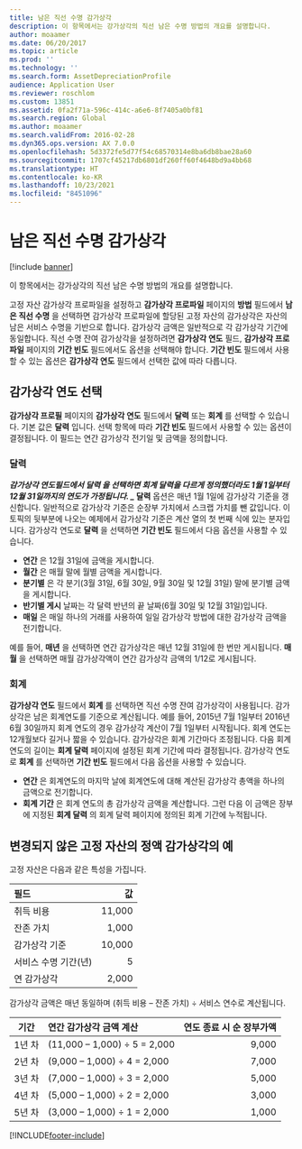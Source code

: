 ```yaml
---
title: 남은 직선 수명 감가상각
description: 이 항목에서는 강가상각의 직선 남은 수명 방법의 개요를 설명합니다.
author: moaamer
ms.date: 06/20/2017
ms.topic: article
ms.prod: ''
ms.technology: ''
ms.search.form: AssetDepreciationProfile
audience: Application User
ms.reviewer: roschlom
ms.custom: 13851
ms.assetid: 0fa2f71a-596c-414c-a6e6-8f7405a0bf81
ms.search.region: Global
ms.author: moaamer
ms.search.validFrom: 2016-02-28
ms.dyn365.ops.version: AX 7.0.0
ms.openlocfilehash: 5d3372fe5d77f54c68570314e8ba6db8bae28a60
ms.sourcegitcommit: 1707cf45217db6801df260ff60f4648bd9a4bb68
ms.translationtype: HT
ms.contentlocale: ko-KR
ms.lasthandoff: 10/23/2021
ms.locfileid: "8451096"
---
```

# <a name="straight-line-life-remaining-depreciation"></a>남은 직선 수명 감가상각

[!include [banner](../includes/banner.md)]

이 항목에서는 강가상각의 직선 남은 수명 방법의 개요를 설명합니다.

고정 자산 감가상각 프로파일을 설정하고 **감가상각 프로파일** 페이지의 **방법** 필드에서 **남은 직선 수명** 을 선택하면 감가상각 프로파일에 할당된 고정 자산의 감가상각은 자산의 남은 서비스 수명을 기반으로 합니다. 감가상각 금액은 일반적으로 각 감가상각 기간에 동일합니다. 직선 수명 잔여 감가상각을 설정하려면 **감가상각 연도** 필드, **감가상각 프로파일** 페이지의 **기간 빈도** 필드에서도 옵션을 선택해야 합니다. **기간 빈도** 필드에서 사용할 수 있는 옵션은 **감가상각 연도** 필드에서 선택한 값에 따라 다릅니다.

## <a name="select-a-depreciation-year"></a>감가상각 연도 선택
**감가상각 프로필** 페이지의 **감가상각 연도** 필드에서 **달력** 또는 **회계** 를 선택할 수 있습니다. 기본 값은 **달력** 입니다. 선택 항목에 따라 **기간 빈도** 필드에서 사용할 수 있는 옵션이 결정됩니다. 이 필드는 연간 감가상각 전기일 및 금액을 정의합니다.

### <a name="calendar"></a>달력

**_감가상각 연도_*필드에서 **달력** 을 선택하면 회계 달력을 다르게 정의했더라도 1월 1일부터 12월 31일까지의 연도가 가정됩니다. _* 달력** 옵션은 매년 1월 1일에 감가상각 기준을 갱신합니다. 일반적으로 감가상각 기준은 순장부 가치에서 스크랩 가치를 뺀 값입니다. 이 토픽의 뒷부분에 나오는 예제에서 감가상각 기준은 계산 열의 첫 번째 식에 있는 분자입니다. 감가상각 연도로 **달력** 을 선택하면 **기간 빈도** 필드에서 다음 옵션을 사용할 수 있습니다.

- **연간** 은 12월 31일에 금액을 게시합니다.
- **월간** 은 매월 말에 월별 금액을 게시합니다.
- **분기별** 은 각 분기(3월 31일, 6월 30일, 9월 30일 및 12월 31일) 말에 분기별 금액을 게시합니다.
- **반기별 게시** 날짜는 각 달력 반년의 끝 날짜(6월 30일 및 12월 31일)입니다.
- **매일** 은 매일 하나의 거래를 사용하여 일일 감가상각 방법에 대한 감가상각 금액을 전기합니다.

예를 들어, **매년** 을 선택하면 연간 감가상각은 매년 12월 31일에 한 번만 게시됩니다. **매월** 을 선택하면 매월 감가상각액이 연간 감가상각 금액의 1/12로 게시됩니다.

### <a name="fiscal"></a>회계

**감가상각 연도** 필드에서 **회계** 를 선택하면 직선 수명 잔여 감가상각이 사용됩니다. 감가상각은 남은 회계연도를 기준으로 계산됩니다. 예를 들어, 2015년 7월 1일부터 2016년 6월 30일까지 회계 연도의 경우 감가상각 계산이 7월 1일부터 시작됩니다. 회계 연도는 12개월보다 길거나 짧을 수 있습니다. 감가상각은 회계 기간마다 조정됩니다. 다음 회계 연도의 길이는 **회계 달력** 페이지에 설정된 회계 기간에 따라 결정됩니다. 감가상각 연도로 **회계** 를 선택하면 **기간 빈도** 필드에서 다음 옵션을 사용할 수 있습니다.

- **연간** 은 회계연도의 마지막 날에 회계연도에 대해 계산된 감가상각 총액을 하나의 금액으로 전기합니다.
- **회계 기간** 은 회계 연도의 총 감가상각 금액을 계산합니다. 그런 다음 이 금액은 장부에 지정된 **회계 달력** 의 회계 달력 페이지에 정의된 회계 기간에 누적됩니다.

## <a name="example-of-straight-line-depreciation-of-an-unchanged-fixed-asset"></a>변경되지 않은 고정 자산의 정액 감가상각의 예
고정 자산은 다음과 같은 특성을 가집니다.

| 필드               | 값  |
|:---------------------|--------:|
| 취득 비용    | 11,000 |
| 잔존 가치       | 1,000  |
| 감가상각 기준   | 10,000 |
| 서비스 수명 기간(년)  | 5      |
| 연 감가상각 | 2,000  |

감가상각 금액은 매년 동일하며 (취득 비용 – 잔존 가치) ÷ 서비스 연수로 계산됩니다.

| 기간 | 연간 감가상각 금액 계산 | 연도 종료 시 순 장부가액 |
|:--------:|:-----------------------------------------------|---------------------------------------:|
| 1년 차 | (11,000 – 1,000) ÷ 5 = 2,000                  | 9,000                                 |
| 2년 차 | (9,000 – 1,000) ÷ 4 = 2,000                   | 7,000                                 |
| 3년 차 | (7,000 – 1,000) ÷ 3 = 2,000                   | 5,000                                 |
| 4년 차 | (5,000 – 1,000) ÷ 2 = 2,000                   | 3,000                                 |
| 5년 차 | (3,000 – 1,000) ÷ 1 = 2,000                   | 1,000                                 |







[!INCLUDE[footer-include](../../includes/footer-banner.md)]
